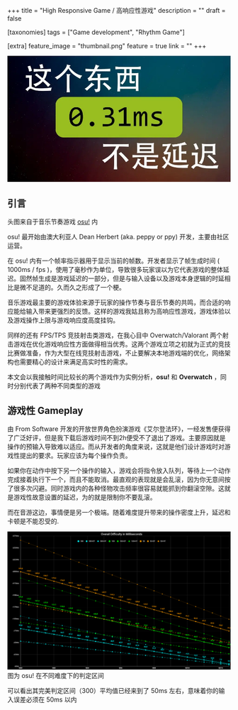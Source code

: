 +++
title = "High Responsive Game / 高响应性游戏"
description = ""
draft = false

[taxonomies]
tags = ["Game development", "Rhythm Game"]

[extra]
feature_image = "thumbnail.png"
feature = true
link = "" 
+++

![这个东西不是延迟](thumbnail.png)

## 引言

头图来自于音乐节奏游戏 [osu!](https://en.wikipedia.org/wiki/Osu!) 内

osu! 最开始由澳大利亚人 Dean Herbert (aka. peppy or ppy) 开发，主要由社区运营。

在 osu! 内有一个帧率指示器用于显示当前的帧数。开发者显示了帧生成时间 ( 1000ms / fps )，使用了毫秒作为单位，导致很多玩家误以为它代表游戏的整体延迟。固然帧生成是游戏延迟的一部分，但是与输入设备以及游戏本身逻辑的时延相比是微不足道的。久而久之形成了一个梗。

音乐游戏最主要的游戏体验来源于玩家的操作节奏与音乐节奏的共鸣，而合适的响应能给输入带来更强烈的反馈。这样的游戏我姑且称为高响应性游戏，游戏体验以及游戏操作上限与游戏响应度高度挂钩。

同样的还有 FPS/TPS 竞技射击类游戏，在我心目中 Overwatch/Valorant 两个射击游戏在优化游戏响应性方面做得相当优秀。这两个游戏立项之初就为正式的竞技比赛做准备，作为大型在线竞技射击游戏，不止要解决本地游戏端的优化，网络架构也需要精心的设计来满足高实时性的需求。

本文会以我接触时间比较长的两个游戏作为实例分析，**osu!** 和 **Overwatch** ，同时分别代表了两种不同类型的游戏

## 游戏性 Gameplay

由 From Software 开发的开放世界角色扮演游戏《艾尔登法环》，一经发售便获得了广泛好评，但是我下载后游戏时间不到2h便受不了退出了游戏。主要原因就是操作的预输入导致难以适应。而从开发者的角度来说，这就是他们设计游戏时对游戏性提出的要求。玩家应该为每个操作负责。

如果你在动作中按下另一个操作的输入，游戏会将指令放入队列，等待上一个动作完成接着执行下一个，而且不能取消。最直观的表现就是会乱滚，因为你无意间按了很多次闪避。同时游戏内的各种怪物攻击频率很容易就能抓到你翻滚空隙。这就是游戏性故意设置的延迟，为的就是限制你不要乱滚。

而在音游这边，事情便是另一个极端。随着难度提升带来的操作密度上升，延迟和卡顿是不能忍受的.

![osu od vs ms](osu-od-vs-ms.png)
图为 osu! 在不同难度下的判定区间

可以看出其完美判定区间（300）平均值已经来到了 50ms 左右，意味着你的输入误差必须在 50ms 以内
